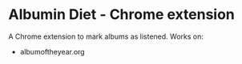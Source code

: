 # Albumin Diet - Chrome extension
A Chrome extension to mark albums as listened.
Works on:

* albumoftheyear.org